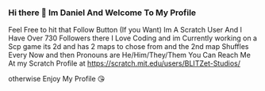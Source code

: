 ### Hi there 👋  Im Daniel And Welcome To My Profile 
Feel Free to hit that Follow Button (If you Want)
Im A Scratch User And I Have Over 730 Followers there 
I Love Coding and im Currently working on a Scp game its 2d and has 2 maps to chose from and the 2nd map 
Shuffles Every Now and then
Pronouns are He/Him/They/Them
You Can Reach Me At my Scratch Profile at https://scratch.mit.edu/users/BLITZet-Studios/


otherwise Enjoy My Profile 😘
<!--
**BLITZet-Studios/BLITZet-Studios** is a ✨ _special_ ✨ repository because its `README.md` (this file) appears on your GitHub profile.

Here are some ideas to get you started:

- 🔭 I’m currently working on ...
- 🌱 I’m currently learning ...
- 👯 I’m looking to collaborate on ...
- 🤔 I’m looking for help with ...
- 💬 Ask me about ...
- 📫 How to reach me: ...
- 😄 Pronouns: ...
- ⚡ Fun fact: ...
-->
